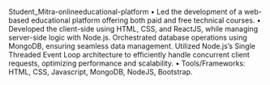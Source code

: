  Student_Mitra-onlineeducational-platform
• Led the development of a web-based educational platform offering both paid and free technical courses.
• Developed the client-side using HTML, CSS, and ReactJS, while managing server-side logic with Node.js. Orchestrated
database operations using MongoDB, ensuring seamless data management. Utilized Node.js’s Single Threaded Event
Loop architecture to efficiently handle concurrent client requests, optimizing performance and scalability.
• Tools/Frameworks: HTML, CSS, Javascript, MongoDB, NodeJS, Bootstrap.
